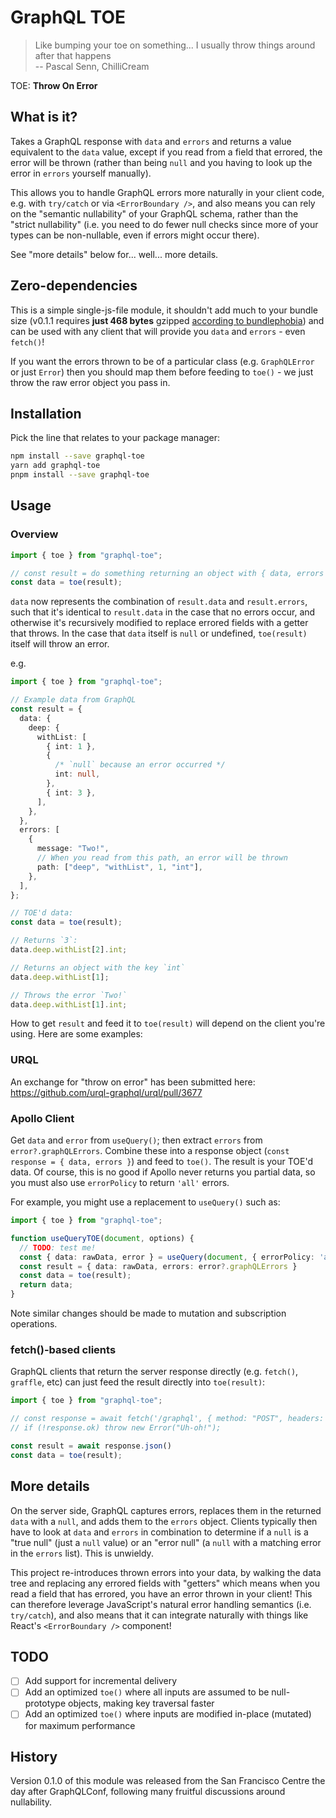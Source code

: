 # GraphQL TOE

> Like bumping your toe on something... I usually throw things around after that
> happens  
> -- Pascal Senn, ChilliCream

TOE: **Throw On Error**

## What is it?

Takes a GraphQL response with `data` and `errors` and returns a value equivalent
to the `data` value, except if you read from a field that errored, the error
will be thrown (rather than being `null` and you having to look up the error in
`errors` yourself manually).

This allows you to handle GraphQL errors more naturally in your client code,
e.g. with `try/catch` or via `<ErrorBoundary />`, and also means you can rely on
the "semantic nullability" of your GraphQL schema, rather than the "strict
nullability" (i.e. you need to do fewer null checks since more of your types can
be non-nullable, even if errors might occur there).

See "more details" below for... well... more details.

## Zero-dependencies

This is a simple single-js-file module, it shouldn't add much to your bundle
size (v0.1.1 requires **just 468 bytes** gzipped
[according to bundlephobia](https://bundlephobia.com/package/graphql-toe@0.1.1))
and can be used with any client that will provide you `data` and `errors` - even
`fetch()`!

If you want the errors thrown to be of a particular class (e.g. `GraphQLError`
or just `Error`) then you should map them before feeding to `toe()` - we just
throw the raw error object you pass in.

## Installation

Pick the line that relates to your package manager:

```bash
npm install --save graphql-toe
yarn add graphql-toe
pnpm install --save graphql-toe
```

## Usage

### Overview

```ts
import { toe } from "graphql-toe";

// const result = do something returning an object with { data, errors }
const data = toe(result);
```

`data` now represents the combination of `result.data` and `result.errors`, such
that it's identical to `result.data` in the case that no errors occur, and
otherwise it's recursively modified to replace errored fields with a getter that
throws. In the case that `data` itself is `null` or undefined, `toe(result)`
itself will throw an error.

e.g.

```ts
import { toe } from "graphql-toe";

// Example data from GraphQL
const result = {
  data: {
    deep: {
      withList: [
        { int: 1 },
        {
          /* `null` because an error occurred */
          int: null,
        },
        { int: 3 },
      ],
    },
  },
  errors: [
    {
      message: "Two!",
      // When you read from this path, an error will be thrown
      path: ["deep", "withList", 1, "int"],
    },
  ],
};

// TOE'd data:
const data = toe(result);

// Returns `3`:
data.deep.withList[2].int;

// Returns an object with the key `int`
data.deep.withList[1];

// Throws the error `Two!`
data.deep.withList[1].int;
```

How to get `result` and feed it to `toe(result)` will depend on the client
you're using. Here are some examples:

### URQL

An exchange for "throw on error" has been submitted here:
https://github.com/urql-graphql/urql/pull/3677

### Apollo Client

Get `data` and `error` from `useQuery()`; then extract `errors` from
`error?.graphQLErrors`. Combine these into a response object (`const response =
{ data, errors }`) and feed to `toe()`. The result is your TOE'd data. Of
course, this is no good if Apollo never returns you partial data, so you must
also use `errorPolicy` to return `'all'` errors.

For example, you might use a replacement to `useQuery()` such as:

```ts
import { toe } from "graphql-toe";

function useQueryTOE(document, options) {
  // TODO: test me!
  const { data: rawData, error } = useQuery(document, { errorPolicy: 'all', ...options });
  const result = { data: rawData, errors: error?.graphQLErrors }
  const data = toe(result);
  return data;
}
```

Note similar changes should be made to mutation and subscription operations.

### fetch()-based clients

GraphQL clients that return the server response directly (e.g. `fetch()`,
`graffle`, etc) can just feed the result directly into `toe(result)`:

```ts
import { toe } from "graphql-toe";

// const response = await fetch('/graphql', { method: "POST", headers: ..., body: ... });
// if (!response.ok) throw new Error("Uh-oh!");

const result = await response.json()
const data = toe(result);
```


## More details

On the server side, GraphQL captures errors, replaces them in the returned
`data` with a `null`, and adds them to the `errors` object. Clients typically
then have to look at `data` and `errors` in combination to determine if a `null`
is a "true null" (just a `null` value) or an "error null" (a `null` with a
matching error in the `errors` list). This is unwieldy.

This project re-introduces thrown errors into your data, by walking the data
tree and replacing any errored fields with "getters" which means when you read a
field that has errored, you have an error thrown in your client! This can
therefore leverage JavaScript's natural error handling semantics (i.e.
`try/catch`), and also means that it can integrate naturally with things like
React's `<ErrorBoundary />` component!

## TODO

- [ ] Add support for incremental delivery
- [ ] Add an optimized `toe()` where all inputs are assumed to be null-prototype
      objects, making key traversal faster
- [ ] Add an optimized `toe()` where inputs are modified in-place (mutated) for
      maximum performance

## History

Version 0.1.0 of this module was released from the San Francisco Centre the day
after GraphQLConf, following many fruitful discussions around nullability.
